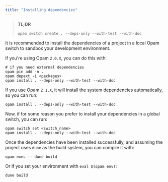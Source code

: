 ```yaml
---
title: "Installing dependencies"
---
```


> **TL;DR**
> 
> ```
> opam switch create . --deps-only --with-test --with-doc
> ```

It is recommended to install the dependencies of a project in a local Opam switch to sandbox your development environment.

If you're using Opam `2.0.X`, you can do this with:

```
# if you need external dependencies
opam pin add -n .
opam depext -i <packages>
opam install . --deps-only --with-test --with-doc
```

If you use Opam `2.1.X`, it will install the system dependencies automatically, so you can run:

```
opam install . --deps-only --with-test --with-doc
```

Now, if for some reason you prefer to install your dependencies in a global switch, you can run:

```
opam switch set <switch_name>
opam install . --deps-only --with-test --with-doc
```

Once the dependencies have been installed successfully, and assuming the project uses `dune` as the build system, you can compile it with:

```
opam exec -- dune build
```

Or if you set your environment with `eval $(opam env)`:

```
dune build
```
